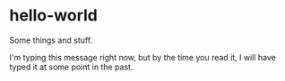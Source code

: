 # hello-world
Some things and stuff.

I'm typing this message right now, but by the time you read it, I will have typed it at some point in the past.
